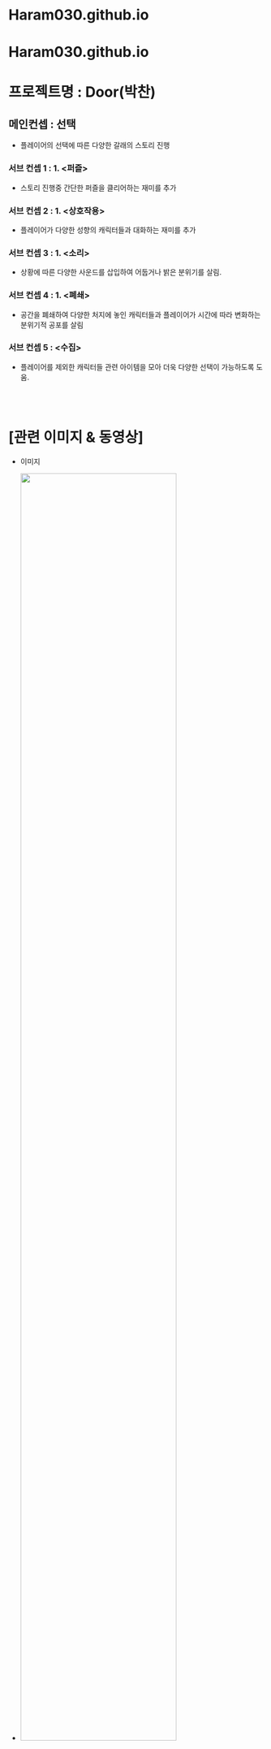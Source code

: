 # Haram030.github.io
# Haram030.github.io
# 프로젝트명 : Door(박찬)
## 메인컨셉 : 선택

-  플레이어의 선택에 따른 다양한 갈래의 스토리 진행 
  

### 서브 컨셉 1 : 1. <퍼즐>

-  스토리 진행중 간단한 퍼즐을 클리어하는 재미를 추가

### 서브 컨셉 2 : 1. <상호작용>

-  플레이어가 다양한 성향의 캐릭터들과 대화하는 재미를 추가

### 서브 컨셉 3 : 1. <소리>

-  상황에 따른 다양한 사운드를 삽입하여 어둡거나 밝은 분위기를 살림.

### 서브 컨셉 4 : 1. <폐쇄>

-  공간을 폐쇄하여 다양한 처지에 놓인 캐릭터들과 플레이어가 시간에 따라 변화하는 분위기적 공포를 살림

### 서브 컨셉 5 : <수집>

- 플레이어를 제외한 캐릭터들 관련 아이템을 모아 더욱 다양한 선택이 가능하도록 도움.

<br><br>

# [관련 이미지 & 동영상]

- 이미지
- <img width="80%" src="https://github.com/Haram030/Haram030.github.io/assets/127164063/6e860c9c-f48f-48a7-8c2f-7fd198974c78"/>

  이러한 형태의 각종 맵을 함정을 해재하고 탈출하는 게임입니다.

- <img width="80%" src="https://github.com/Haram030/Haram030.github.io/assets/127164063/d74332fd-5441-419e-b97c-ef8790d78584"/>
  이런식으로 다른 npc 들 과의 대화를 통하여 힌트를 얻고 스토리를 진행할 수 있습니다.

- 동영상
- [https://youtu.be/iqiXST7SFMM](https://www.youtube.com/watch?v=1gCdAGD9xLA&t=1s)
  (유사게임영상) 참고 게임인 단간론파 트레일러 영상입니다.                




<br><br>

# [대표 이미지]

<img width="80%" src="https://github.com/Haram030/Haram030.github.io/assets/127164063/a43f5fea-1a72-43f3-96ac-5b9065656de1"/>

<br><br>

# [컨셉 & 대표이미지 기반 작품묘사]

> ### 대표이미지 기반 : 스토리의 추리와 함정 해제를 동시에 하는 추리 탈출게임.

<br><br>

# [<Door> 구성 요소]

<br>

## 1. 메커니즘

[도전 과제]

함정 - 방(스테이지)를 다음단계로 넘어가기 위해서는 방에있는 함정을 해결해야만 한다. 
  방의 컨셉에 맞는 다양한 함정을 해결해야함
[재미 요소]

1. NPC들과의 대화에서 자신들이 원하는 선택지를 선택하여 다양한 결과를 낳을 수 있음.
2. 방마다 놓여진 함정을 해결하면서 함정 클리어에 대한 성취감을 느낌.
3. 다양한 컨셉에 맞는 스토리와 함정을 느끼며 분위기와 스토리에 대한 재미를 느낄 수 있음. 

<br>

## 2. 이야기

[만들게 된 배경]  
과거 레이튼 교수 시리즈와 단간론파 시리즈를 매우 즐겨하여 레이튼 교수 시리즈의 분위기와 단간론파와 같은 선택적 스토리를 가미하면 재미있는 게임이 나올 수 있겠다는 생각을 해보았습니다.
 
[참신함]
스토리의 분위기와 맞는 다양한 함정을 넣어서 기존의 방탈출이 아닌 다양한 분위기를 가진 방탈출을 만들어 보고자 합니다.

[카메라 관점]  
카메라가 캐릭터의 위에서 캐릭터의 움직임을 따라가는 모습으로 방 전체의 분위기를 나타내고자 합니다.

<br>

## 3. 미적요소

[디자인][컬러]  
게임 화면 중앙에 플레이어가 위치하며 스토리에 맞는 다양한 스테이지 디자인 
NPC와 대화시에는 플레이어와 NPC의 이미지가 확대되어 나타나며 대화창이 그 아래 나타난다 
함정 풀이 화면에서는 함정 이미지를 확대하여 플레이어가 함정을 더욱 자세히 보고 풀이 할 수 있도록 한다.

[컬러]
스토리에 맞는 밝은 색과 어두운 색을 적절히 조합하여 사용.

[음향]  
스토리에 맞는 밝은 음향과 어두운 음향을 적절히 조합하여 사용.
<br>

## 4. 기술
UNITY엔진을 이용하여 쯔꾸르 형식의 추리 방탈출 게임을 제작함. 
키보드로 플레이어를 조작하고 마우스로 선택지와 함정을 풀며 다양한 선택지로 인한 다양한 스토리를 목표로 제작.


# 1. 게임 오브젝트 분해 (구성 요소 분석)

|연번|오브젝트 이름|오브젝트 이미지|
|:----:|:----:|:----:|
|1|플레이어|<img width="80%" src="https://github.com/Haram030/Haram030.github.io/assets/127164063/21e7fb2b-704a-4ae9-953b-db8ed096a242"/>|
|2|플레이어|<img width="200%" src="https://github.com/Haram030/Haram030.github.io/assets/127164063/2ee9a1e5-e5ca-4784-8d51-4540bd0cc5a"/>|
|3|미아 대화|<img width="80%" src="https://github.com/Haram030/Haram030.github.io/assets/127164063/60778cae-95c5-4da0-aeeb-e6b8cd724709"/>|
|4|재열 대화|<img width="25%" src="https://github.com/Haram030/Haram030.github.io/assets/127164063/72967f41-b8b5-49e9-a4c3-a3dee603b0ab"/>|
|5|문제지|<img width="80%" src="https://github.com/Haram030/Haram030.github.io/assets/127164063/bc8a8de8-af6e-4f42-8ce4-71cbe34b29a5"/>|
|6|열쇠|<img width="80%" src="https://github.com/Haram030/Haram030.github.io/assets/127164063/20241ff4-e8a7-4f1f-8d7d-fe585dab3a85"/>|
|7|문|<img width="80%" src="https://github.com/Haram030/Haram030.github.io/assets/127164063/b85109fb-05de-4d33-ab98-f4cd0f8a9033"/>|

# 2. 파라미터(속성) 뽑아 보기

1.오브젝트 이름: Player

|속성|오브젝트 이름|설명|
|:----:|:----:|:----:|
|스피드|Speed|플레이어가 움직일때의 속도|
|상태|Status|플레이어가 문제풀이,대화,이동 상태 등을 나타냄|

2.오브젝트 이름: NPC
|속성|오브젝트 이름|설명|
|:----:|:----:|:----:|
|미아|Mia|파란색 머리의 여성|
|재열|Jae|빨간색 머리의 열정적인 남성|
|미호|Miho|흰색 머리의 긴머리 여성.|

3.오브젝트 이름 : Map
|속성|오브젝트 이름|설명|
|:----:|:----:|:----:|
|학교|School|학교를 분위기를 연출한 1스테이지|
|호텔|Hotel|호텔 분위기를 연출한 2 스테이지|
|숲|Forest|숲의 분위기를 연출한 3스테이지|


# 3. 행동 뽑아 보기

1.오브젝트 이름: Player

|속성|오브젝트 이름|설명|
|:----:|:----:|:----:|
|이동|Move|W,A,S,D로 이동 맵을 이동한다|
|상호작용|Interaction|NPC와 문제들과 마우스로 상호작용한다.|


# 4. 플레이어 캐릭터 속성(파라미터)

|속성|오브젝트 이름|설명|
|:----:|:----:|:----:|
|미아|Mia|파란색 머리의 여성 캐릭터 엉뚱하고 밝은 성격.|
|재열|Jae|빨간색 머리의 남성 캐릭터 열정적이고 화를 자주냄.|
|미호|Miho|흰색 머리의 여성캐릭터 말수가 적고 차가운 성격.|

# 5. 게임의 규칙

1) 핵심 규칙
플레이어가 스테이지(방)을 WASD로 이동하며 탐색하고 마우스로 다양한 오브젝트를 클릭하여 스토리를 진행시킨다.
스토리가 방마다의 적정 스토리가 진행되면 숨겨졌던 문이 나타나고 문을 열어 다음으로 넘어가기 위해서는 문에있는 문제를 해결해야만 한다.

2) 보조 규칙

NPC와 대화중에 좋지않은 선택을 할경우 게임이 오버될 수 있다.

# 6. 개발 요구사항 & 흐름도

6-1. 요구사항
1.게임 씬
<br>1-1)게임시작 씬 구현
<br>1-2)게임오버 씬 구현
2.플레이어 이동 및 상호작용
<br>2-1)플레이어 WASD로 상하좌우 이동 구현
<br>2-2)플레이어 이동 애니메이션 구현
<br>2-3)플레이어와 오브젝트의 상호작용 구현
<br>2-4)오브젝트와 상호작용시 애니메이션 구현
3.플레이어 NPC 대화 시스템
<br>3-1)플레이어 NPC 상호작용 구현
<br>3-2)플레이어와 NPC의 대화 창 UI 구현
<br>3-3)대화 내용(스토리) 삽입 및 NPC 감정에 따른 이미지 변경
4.함정 시스템
<br>4-1)함정과 상호작용시 함정 발견 및 풀이 씬으로 전환
<br>4-2)함정 풀이 시 풀이를 마우스로 조작 가능하도록 구현
<br>4-3)함정 클리어 시 나오는 이벤트와 오브젝트 구현
5.UI
<br>5-1)왼쪽 위 게임내의 시간을 나타내는 UI 구현
<br>5-2)오른쪽 위 현재 있는 스테이지를 나타내는 UI 구현
<br>5-3)ESC키를 눌렀을 때 나오는 소리설정, 게임저장, 게임나가기 UI 구현
6.인벤토리 시스템
<br>6-1)I키를 통하여 열 수 있는 인벤토리 창 구현
<br>6-2)오브젝트와 상호작용시에 오브젝트가 인벤토리에 저장 될 수 있도록 구현
<br>6-3)인벤토리에 상호작용 가능한 오브젝트가 있을 시 상호작용 가능하도록 구현
7.게임편의 시스템
<br>7-1)설정 UI를 열어 소리의 크기를 조절 할 수 있도록 구현
<br>7-2)설정 UI를 열어서 게임의 저장을 할 수 있도록 구현
<br>7-3)설정 UI에서 게임의 메인화면으로 나갈 수 있도록 구현

###6주 요구사항

1.플레이어 이동 및 상호작용

1-1)플레이어 WASD로 상하좌우 이동 구현  (2)

1-2)플레이어 이동 애니메이션 구현  (2)

2.스테이지

2-1)1 스테이지 타일맵(나무 질감의 갈색 타일) 및 오브젝트 배치 ( 스토리, 함정 풀이에 필요한 오브젝트 ex) 사진 노트북 등) (8)

3.플레이어 NPC 대화 시스템

3-1)플레이어와 NPC 스페이스바키로 상호작용 구현  (3)

3-2)플레이어와 NPC의 대화 창 UI 구현 (중앙 하단에 대화 글, 우측 상단 NPC이름, 중앙 NPC이미지)  (3)

3-3)대화 내용(스토리) 삽입 (.csv를 이용 스토리 보드에 첨부) 및 NPC 감정(당황 슬픔 등)에 따른 이미지 변경 

4.플레이어 이동 및 상호작용

4-1)플레이어와 오브젝트의 상호작용 구현 (NPC와 똑같이 스페이스바를 통한 상호작용)

4-2)오브젝트와 상호작용시 애니메이션 구현 (오브젝트를 확대하여 볼 수 있도록 화면 전환 및 특정 오브젝트에는 대화창 출력)

5.함정 시스템

5-1)함정과 상호작용시(스페이스바) 함정 발견 및 풀이 씬으로 전환 (함정을 확대하여 플레이어가 자세히 관찰 할 수 있게함)

5-2)함정 풀이 시 풀이를 마우스로 조작 가능하도록 구현 (버튼을 클릭하여 원하는 숫자가 나오도록 조작 )

5-3)함정 클리어 시 나오는 이벤트와 오브젝트 구현 


6-2. 시간별 흐름도 flowchart

<img width="80%" src="https://github.com/Haram030/Haram030.github.io/assets/127164063/3a0b824e-5354-46be-a2d1-ccb799343444"/>

6-3. 키보드 이벤트에 대한 흐름도

<img width="80%" src="https://github.com/Haram030/Haram030.github.io/assets/127164063/9107dc88-7756-4e7e-9e55-21a900b898c7"/>



# 7. 스토리 보드

<img width="80%" src="https://github.com/Haram030/Haram030.github.io/assets/127164063/2fedc518-7d44-45fd-b846-7b952384720a"/>







                   
# 8. Github Blog URL
